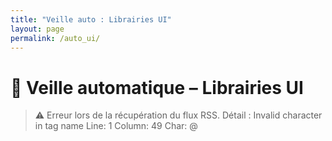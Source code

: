 ```yaml
---
title: "Veille auto : Librairies UI"
layout: page
permalink: /auto_ui/
---
```


# 📰 Veille automatique – Librairies UI

> ⚠️ Erreur lors de la récupération du flux RSS.
> Détail : Invalid character in tag name
Line: 1
Column: 49
Char: @